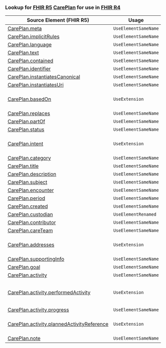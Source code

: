 ### Lookup for [FHIR R5](https://hl7.org/fhir/R5/) [CarePlan](https://hl7.org/fhir/R5/CarePlan.html) for use in [FHIR R4](https://hl7.org/fhir/R4/)

| Source Element (FHIR R5) | Usage | Target |
| -------------- | ----- | ------ |
| [CarePlan.meta](https://hl7.org/fhir/R5/CarePlan.html#resource) | `UseElementSameName` | [CarePlan.meta](https://hl7.org/fhir/R4/CarePlan.html#resource) |
| [CarePlan.implicitRules](https://hl7.org/fhir/R5/CarePlan.html#resource) | `UseElementSameName` | [CarePlan.implicitRules](https://hl7.org/fhir/R4/CarePlan.html#resource) |
| [CarePlan.language](https://hl7.org/fhir/R5/CarePlan.html#resource) | `UseElementSameName` | [CarePlan.language](https://hl7.org/fhir/R4/CarePlan.html#resource) |
| [CarePlan.text](https://hl7.org/fhir/R5/CarePlan.html#resource) | `UseElementSameName` | [CarePlan.text](https://hl7.org/fhir/R4/CarePlan.html#resource) |
| [CarePlan.contained](https://hl7.org/fhir/R5/CarePlan.html#resource) | `UseElementSameName` | [CarePlan.contained](https://hl7.org/fhir/R4/CarePlan.html#resource) |
| [CarePlan.identifier](https://hl7.org/fhir/R5/CarePlan.html#resource) | `UseElementSameName` | [CarePlan.identifier](https://hl7.org/fhir/R4/CarePlan.html#resource) |
| [CarePlan.instantiatesCanonical](https://hl7.org/fhir/R5/CarePlan.html#resource) | `UseElementSameName` | [CarePlan.instantiatesCanonical](https://hl7.org/fhir/R4/CarePlan.html#resource) |
| [CarePlan.instantiatesUri](https://hl7.org/fhir/R5/CarePlan.html#resource) | `UseElementSameName` | [CarePlan.instantiatesUri](https://hl7.org/fhir/R4/CarePlan.html#resource) |
| [CarePlan.basedOn](https://hl7.org/fhir/R5/CarePlan.html#resource) | `UseExtension` | [http://hl7.org/fhir/5.0/StructureDefinition/extension-CarePlan.basedOn](StructureDefinition-ext-R5-CarePlan.basedOn.html) |
| [CarePlan.replaces](https://hl7.org/fhir/R5/CarePlan.html#resource) | `UseElementSameName` | [CarePlan.replaces](https://hl7.org/fhir/R4/CarePlan.html#resource) |
| [CarePlan.partOf](https://hl7.org/fhir/R5/CarePlan.html#resource) | `UseElementSameName` | [CarePlan.partOf](https://hl7.org/fhir/R4/CarePlan.html#resource) |
| [CarePlan.status](https://hl7.org/fhir/R5/CarePlan.html#resource) | `UseElementSameName` | [CarePlan.status](https://hl7.org/fhir/R4/CarePlan.html#resource) |
| [CarePlan.intent](https://hl7.org/fhir/R5/CarePlan.html#resource) | `UseExtension` | [http://hl7.org/fhir/5.0/StructureDefinition/extension-CarePlan.intent](StructureDefinition-ext-R5-CarePlan.intent.html) |
| [CarePlan.category](https://hl7.org/fhir/R5/CarePlan.html#resource) | `UseElementSameName` | [CarePlan.category](https://hl7.org/fhir/R4/CarePlan.html#resource) |
| [CarePlan.title](https://hl7.org/fhir/R5/CarePlan.html#resource) | `UseElementSameName` | [CarePlan.title](https://hl7.org/fhir/R4/CarePlan.html#resource) |
| [CarePlan.description](https://hl7.org/fhir/R5/CarePlan.html#resource) | `UseElementSameName` | [CarePlan.description](https://hl7.org/fhir/R4/CarePlan.html#resource) |
| [CarePlan.subject](https://hl7.org/fhir/R5/CarePlan.html#resource) | `UseElementSameName` | [CarePlan.subject](https://hl7.org/fhir/R4/CarePlan.html#resource) |
| [CarePlan.encounter](https://hl7.org/fhir/R5/CarePlan.html#resource) | `UseElementSameName` | [CarePlan.encounter](https://hl7.org/fhir/R4/CarePlan.html#resource) |
| [CarePlan.period](https://hl7.org/fhir/R5/CarePlan.html#resource) | `UseElementSameName` | [CarePlan.period](https://hl7.org/fhir/R4/CarePlan.html#resource) |
| [CarePlan.created](https://hl7.org/fhir/R5/CarePlan.html#resource) | `UseElementSameName` | [CarePlan.created](https://hl7.org/fhir/R4/CarePlan.html#resource) |
| [CarePlan.custodian](https://hl7.org/fhir/R5/CarePlan.html#resource) | `UseElementRenamed` | [CarePlan.author](https://hl7.org/fhir/R4/CarePlan.html#resource) |
| [CarePlan.contributor](https://hl7.org/fhir/R5/CarePlan.html#resource) | `UseElementSameName` | [CarePlan.contributor](https://hl7.org/fhir/R4/CarePlan.html#resource) |
| [CarePlan.careTeam](https://hl7.org/fhir/R5/CarePlan.html#resource) | `UseElementSameName` | [CarePlan.careTeam](https://hl7.org/fhir/R4/CarePlan.html#resource) |
| [CarePlan.addresses](https://hl7.org/fhir/R5/CarePlan.html#resource) | `UseExtension` | [http://hl7.org/fhir/5.0/StructureDefinition/extension-CarePlan.addresses](StructureDefinition-ext-R5-CarePlan.addresses.html) |
| [CarePlan.supportingInfo](https://hl7.org/fhir/R5/CarePlan.html#resource) | `UseElementSameName` | [CarePlan.supportingInfo](https://hl7.org/fhir/R4/CarePlan.html#resource) |
| [CarePlan.goal](https://hl7.org/fhir/R5/CarePlan.html#resource) | `UseElementSameName` | [CarePlan.goal](https://hl7.org/fhir/R4/CarePlan.html#resource) |
| [CarePlan.activity](https://hl7.org/fhir/R5/CarePlan.html#resource) | `UseElementSameName` | [CarePlan.activity](https://hl7.org/fhir/R4/CarePlan.html#resource) |
| [CarePlan.activity.performedActivity](https://hl7.org/fhir/R5/CarePlan.html#resource) | `UseExtension` | [http://hl7.org/fhir/5.0/StructureDefinition/extension-CarePlan.activity.performedActivity](StructureDefinition-ext-R5-CarePlan.ac.performedActivity.html) |
| [CarePlan.activity.progress](https://hl7.org/fhir/R5/CarePlan.html#resource) | `UseElementSameName` | [CarePlan.activity.progress](https://hl7.org/fhir/R4/CarePlan.html#resource) |
| [CarePlan.activity.plannedActivityReference](https://hl7.org/fhir/R5/CarePlan.html#resource) | `UseExtension` | [http://hl7.org/fhir/5.0/StructureDefinition/extension-CarePlan.activity.plannedActivityReference](StructureDefinition-ext-R5-CarePlan.ac.pCP.html) |
| [CarePlan.note](https://hl7.org/fhir/R5/CarePlan.html#resource) | `UseElementSameName` | [CarePlan.note](https://hl7.org/fhir/R4/CarePlan.html#resource) |
